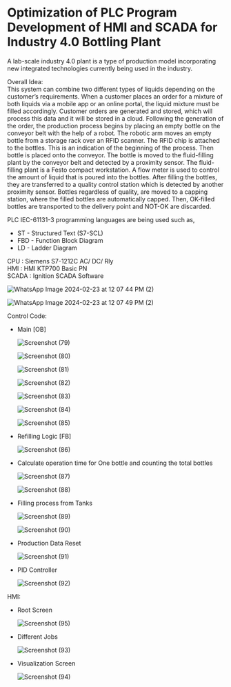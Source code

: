 # Optimization of PLC Program Development of HMI and SCADA for Industry 4.0 Bottling Plant  

A lab-scale industry 4.0 plant is a type of production model incorporating new integrated technologies currently being used in the industry.  

Overall Idea:  
This system can combine two different types of liquids depending on the customer’s requirements. When a customer places an order for a mixture of both liquids via a mobile app or an online portal, the liquid mixture must be filled accordingly.
Customer orders are generated and stored, which will process this data and it will be stored in a cloud. Following the generation of the order, the production process begins by placing an empty bottle on the conveyor belt with the help of a robot.
The robotic arm moves an empty bottle from a storage rack over an RFID scanner. The RFID chip is attached to the bottles. This is an indication of the beginning of the process. 
Then bottle is placed onto the conveyor. The bottle is moved to the fluid-filling plant by the conveyor belt and detected by a proximity sensor. The fluid-filling plant is a Festo compact workstation. 
A flow meter is used to control the amount of liquid that is poured into the bottles. After filling the bottles, they are transferred to a quality control station which is detected by another proximity sensor.
Bottles regardless of quality, are moved to a capping station, where the filled bottles are automatically capped. Then, OK-filled bottles are transported to the delivery point and NOT-OK are discarded.  

PLC IEC-61131-3 programming languages are being used such as,  
- ST - Structured Text (S7-SCL)
- FBD - Function Block Diagram
- LD - Ladder Diagram

CPU : Siemens S7-1212C AC/ DC/ Rly  
HMI : HMI KTP700 Basic PN  
SCADA : Ignition SCADA Software    

  ![WhatsApp Image 2024-02-23 at 12 07 44 PM (2)](https://github.com/riitesh07/Optimization-of-PLC-Program-Development-of-HMI-and-SCADA-for-Industry-4.0-Bottling-Plant/assets/68095076/a432f7f1-8505-4826-a81c-531804fc5610)  

  ![WhatsApp Image 2024-02-23 at 12 07 49 PM (2)](https://github.com/riitesh07/Optimization-of-PLC-Program-Development-of-HMI-and-SCADA-for-Industry-4.0-Bottling-Plant/assets/68095076/039eb1e6-b7c3-4a99-80d5-b2da756f656b)  

    



Control Code:  

- Main [OB]

    ![Screenshot (79)](https://github.com/riitesh07/Optimization-of-PLC-Program-Development-of-HMI-and-SCADA-for-Industry-4.0-Bottling-Plant/assets/68095076/164c627d-0154-49f3-a599-db6c9b10276f)

    ![Screenshot (80)](https://github.com/riitesh07/Optimization-of-PLC-Program-Development-of-HMI-and-SCADA-for-Industry-4.0-Bottling-Plant/assets/68095076/17d27bc2-b8d8-48ac-834d-347b2ef3db94)

    ![Screenshot (81)](https://github.com/riitesh07/Optimization-of-PLC-Program-Development-of-HMI-and-SCADA-for-Industry-4.0-Bottling-Plant/assets/68095076/766b183b-66a4-41c2-b916-31f0b1c8ab44)

    ![Screenshot (82)](https://github.com/riitesh07/Optimization-of-PLC-Program-Development-of-HMI-and-SCADA-for-Industry-4.0-Bottling-Plant/assets/68095076/548b9a6e-fa72-46a0-8378-7a5b700444b9)

    ![Screenshot (83)](https://github.com/riitesh07/Optimization-of-PLC-Program-Development-of-HMI-and-SCADA-for-Industry-4.0-Bottling-Plant/assets/68095076/11d7532d-fec9-41e8-852f-a95c0eaf0a8d)

    ![Screenshot (84)](https://github.com/riitesh07/Optimization-of-PLC-Program-Development-of-HMI-and-SCADA-for-Industry-4.0-Bottling-Plant/assets/68095076/6bd149a8-cbd3-46e6-943c-b3c862a2034a)

    ![Screenshot (85)](https://github.com/riitesh07/Optimization-of-PLC-Program-Development-of-HMI-and-SCADA-for-Industry-4.0-Bottling-Plant/assets/68095076/6f289ea4-7fd2-469a-8858-c9f012ec135f)

- Refilling Logic [FB]

    ![Screenshot (86)](https://github.com/riitesh07/Optimization-of-PLC-Program-Development-of-HMI-and-SCADA-for-Industry-4.0-Bottling-Plant/assets/68095076/d80a50de-44f3-4125-ae41-47d42c31d69c)

- Calculate operation time for One bottle and counting the total bottles

    ![Screenshot (87)](https://github.com/riitesh07/Optimization-of-PLC-Program-Development-of-HMI-and-SCADA-for-Industry-4.0-Bottling-Plant/assets/68095076/c28de605-d430-441a-8f42-c58933ccf59e)

    ![Screenshot (88)](https://github.com/riitesh07/Optimization-of-PLC-Program-Development-of-HMI-and-SCADA-for-Industry-4.0-Bottling-Plant/assets/68095076/af2ff5a5-192e-44f6-adae-b120d3294753)

- Filling process from Tanks

    ![Screenshot (89)](https://github.com/riitesh07/Optimization-of-PLC-Program-Development-of-HMI-and-SCADA-for-Industry-4.0-Bottling-Plant/assets/68095076/c5061975-7384-465b-90d1-1c3071079b30)

    ![Screenshot (90)](https://github.com/riitesh07/Optimization-of-PLC-Program-Development-of-HMI-and-SCADA-for-Industry-4.0-Bottling-Plant/assets/68095076/a06ed838-40b0-4cca-8354-441a2ab3120a)

- Production Data Reset

    ![Screenshot (91)](https://github.com/riitesh07/Optimization-of-PLC-Program-Development-of-HMI-and-SCADA-for-Industry-4.0-Bottling-Plant/assets/68095076/866817d3-fa3f-41c4-95e6-785aeaa749a1)

- PID Controller

    ![Screenshot (92)](https://github.com/riitesh07/Optimization-of-PLC-Program-Development-of-HMI-and-SCADA-for-Industry-4.0-Bottling-Plant/assets/68095076/06568523-f6c7-473e-bcc1-6a8341ed8f72)

HMI:  

- Root Screen

    ![Screenshot (95)](https://github.com/riitesh07/Optimization-of-PLC-Program-Development-of-HMI-and-SCADA-for-Industry-4.0-Bottling-Plant/assets/68095076/ca05cf98-4755-4688-947e-0db44d7c2e71)

- Different Jobs

   ![Screenshot (93)](https://github.com/riitesh07/Optimization-of-PLC-Program-Development-of-HMI-and-SCADA-for-Industry-4.0-Bottling-Plant/assets/68095076/b6003129-8611-4d56-8960-0695758f7551)

- Visualization Screen

   ![Screenshot (94)](https://github.com/riitesh07/Optimization-of-PLC-Program-Development-of-HMI-and-SCADA-for-Industry-4.0-Bottling-Plant/assets/68095076/04d2b3ee-2a66-4aa6-a183-1c374ca9f6ad)

    



















